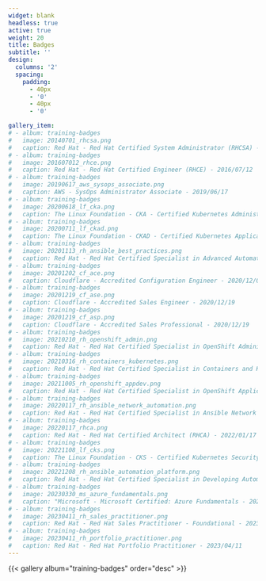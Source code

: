 ```yaml
---
widget: blank
headless: true
active: true
weight: 20
title: Badges
subtitle: ''
design:
  columns: '2'
  spacing:
    padding:
      - 40px
      - '0'
      - 40px
      - '0'

gallery_item:
# - album: training-badges
#   image: 20140701_rhcsa.png
#   caption: Red Hat - Red Hat Certified System Administrator (RHCSA) - 2014/07/01
# - album: training-badges
#   image: 201607012_rhce.png
#   caption: Red Hat - Red Hat Certified Engineer (RHCE) - 2016/07/12
# - album: training-badges
#   image: 20190617_aws_sysops_associate.png
#   caption: AWS - SysOps Administrator Associate - 2019/06/17
# - album: training-badges
#   image: 20200618_lf_cka.png
#   caption: The Linux Foundation - CKA - Certified Kubernetes Administrator - 2020/06/18
# - album: training-badges
#   image: 20200711_lf_ckad.png
#   caption: The Linux Foundation - CKAD - Certified Kubernetes Application Developer - 2020/07/11
# - album: training-badges
#   image: 20201113_rh_ansible_best_practices.png
#   caption: Red Hat - Red Hat Certified Specialist in Advanced Automation - Ansible Best Practices - 2020/11/13
# - album: training-badges
#   image: 20201202_cf_ace.png
#   caption: Cloudflare - Accredited Configuration Engineer - 2020/12/02
# - album: training-badges
#   image: 20201219_cf_ase.png
#   caption: Cloudflare - Accredited Sales Engineer - 2020/12/19
# - album: training-badges
#   image: 20201219_cf_asp.png
#   caption: Cloudflare - Accredited Sales Professional - 2020/12/19
# - album: training-badges
#   image: 20210210_rh_openshift_admin.png
#   caption: Red Hat - Red Hat Certified Specialist in OpenShift Administration - 2021/02/10
# - album: training-badges
#   image: 20210316_rh_containers_kubernetes.png
#   caption: Red Hat - Red Hat Certified Specialist in Containers and Kubernetes - 2021/03/16
# - album: training-badges
#   image: 20211005_rh_openshift_appdev.png
#   caption: Red Hat - Red Hat Certified Specialist in OpenShift Application Development - 2021/10/05
# - album: training-badges
#   image: 20220117_rh_ansible_network_automation.png
#   caption: Red Hat - Red Hat Certified Specialist in Ansible Network Automation - 2022/01/17
# - album: training-badges
#   image: 20220117_rhca.png
#   caption: Red Hat - Red Hat Certified Architect (RHCA) - 2022/01/17
# - album: training-badges
#   image: 20221108_lf_cks.png
#   caption: The Linux Foundation - CKS - Certified Kubernetes Security Specialist - 2022/11/08
# - album: training-badges
#   image: 20221208_rh_ansible_automation_platform.png
#   caption: Red Hat - Red Hat Certified Specialist in Developing Automation with Ansible Automation Platform - 2022/12/08
# - album: training-badges
#   image: 20230330_ms_azure_fundamentals.png
#   caption: "Microsoft - Microsoft Certified: Azure Fundamentals - 2023/03/30"
# - album: training-badges
#   image: 20230411_rh_sales_practitioner.png
#   caption: Red Hat - Red Hat Sales Practitioner - Foundational - 2023/04/11
# - album: training-badges
#   image: 20230411_rh_portfolio_practitioner.png
#   caption: Red Hat - Red Hat Portfolio Practitioner - 2023/04/11
---
```


{{< gallery album="training-badges" order="desc" >}}
